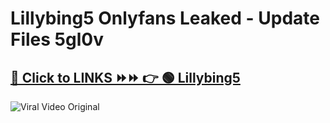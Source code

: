 
 # Lillybing5 Onlyfans Leaked - Update Files 5gl0v

## <h2><a href="https://clipsfans.com/Lillybing5&ref=git">🔗 Click to LINKS ⏩⏩ 👉 🟢 Lillybing5 </a></h2>

<a href="https://clipsfans.com/Lillybing5&ref=git" rel="nofollow" data-target="animated-image.originalLink"><img src="https://i.ibb.co.com/xMMVF88/686577567.gif" alt="Viral Video Original" style="max-width: 100%; display: inline-block;" data-target="animated-image.originalImage"></a>


